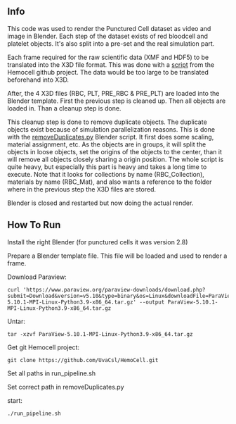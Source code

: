 ## Info 
This code was used to render the Punctured Cell dataset as video and image in Blender. Each step of the dataset exists of red bloodcell and platelet objects. It's also split into a pre-set and the real simulation part.

Each frame required for the raw scientific data (XMF and HDF5) to be translated into the X3D file format. This was done with a [script](https://github.com/UvaCsl/HemoCell/tree/master/scripts/visualization) from the Hemocell github project. The data would be too large to be translated beforehand into X3D.

After, the 4 X3D files (RBC, PLT, PRE_RBC & PRE_PLT) are loaded into the Blender template. First the previous step is cleaned up. Then all objects are loaded in. Than a cleanup step is done.

This cleanup step is done to remove duplicate objects. The duplicate objects exist because of simulation parallelization reasons. This is done with the [removeDuplicates.py](https://github.com/ddkante1/blender_visualisation/blob/main/removeDuplicateObjects.py) Blender script. It first does some scaling, material assignment, etc. As the objects are in groups, it will split the objects in loose objects, set the origins of the objects to the center, than it will remove all objects closely sharing a origin position. The whole script is quite heavy, but especially this part is heavy and takes a long time to execute. Note that it looks for collections by name (RBC_Collection), materials by name (RBC_Mat), and also wants a reference to the folder where in the previous step the X3D files are stored.

Blender is closed and restarted but now doing the actual render.

## How To Run

Install the right Blender (for punctured cells it was version 2.8)

Prepare a Blender template file. This file will be loaded and used to render a frame.

Download Paraview:
```
curl 'https://www.paraview.org/paraview-downloads/download.php?submit=Download&version=v5.10&type=binary&os=Linux&downloadFile=ParaView-5.10.1-MPI-Linux-Python3.9-x86_64.tar.gz' --output ParaView-5.10.1-MPI-Linux-Python3.9-x86_64.tar.gz
```

Untar:
```
tar -xzvf ParaView-5.10.1-MPI-Linux-Python3.9-x86_64.tar.gz
```

Get git Hemocell project:

```
git clone https://github.com/UvaCsl/HemoCell.git
```

Set all paths in run_pipeline.sh

Set correct path in removeDuplicates.py

start:

```
./run_pipeline.sh
```

